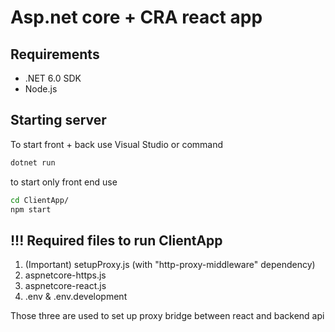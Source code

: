 # Asp.net core + CRA react app

## Requirements

* .NET 6.0 SDK
* Node.js

## Starting server

To start front + back use Visual Studio or command

```cmd
dotnet run
```

to start only front end use

```cmd
cd ClientApp/
npm start
```

## !!! Required files to run ClientApp

1. (Important) setupProxy.js (with "http-proxy-middleware" dependency)
1. aspnetcore-https.js
1. aspnetcore-react.js
1. .env & .env.development

Those three are used to set up proxy bridge between react and backend api
